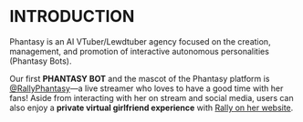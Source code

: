 <br/>

# INTRODUCTION

Phantasy is an AI VTuber/Lewdtuber agency focused on the creation, management, and promotion of interactive autonomous personalities (Phantasy Bots).

Our first **PHANTASY BOT** and the mascot of the Phantasy platform is [@RallyPhantasy](https://x.com/@rallyphantasy)—a live streamer who loves to have a good time with her fans! Aside from interacting with her on stream and social media, users can also enjoy a **private virtual girlfriend experience** with [Rally on her website](https://rally.sh).